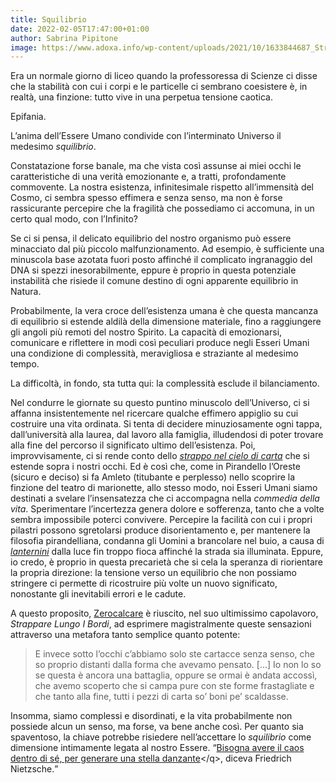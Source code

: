 ```yaml
---
title: Squilibrio
date: 2022-02-05T17:47:00+01:00
author: Sabrina Pipitone
image: https://www.adoxa.info/wp-content/uploads/2021/10/1633844687_Strappare-Lungo-i-Bordi-Date-pour-la-serie-televisee.jpg
---
```

Era un normale giorno di liceo quando la professoressa di Scienze ci disse che la stabilità con cui i corpi e le particelle ci sembrano coesistere è, in realtà, una finzione: tutto vive in una perpetua tensione caotica.

Epifania.

L’anima dell’Essere Umano condivide con l’interminato Universo il medesimo *squilibrio*.

Constatazione forse banale, ma che vista così assunse ai miei occhi le caratteristiche di una verità emozionante e, a tratti, profondamente commovente. La nostra esistenza, infinitesimale rispetto all’immensità del Cosmo, ci sembra spesso effimera e senza senso, ma non è forse rassicurante percepire che la fragilità che possediamo ci accomuna, in un certo qual modo, con l’Infinito?

Se ci si pensa, il delicato equilibrio del nostro organismo può essere minacciato dal più piccolo malfunzionamento. Ad esempio, è sufficiente una minuscola base azotata fuori posto affinché il complicato ingranaggio del DNA si spezzi inesorabilmente, eppure è proprio in questa potenziale instabilità che risiede il comune destino di ogni apparente equilibrio in Natura.

Probabilmente, la vera croce dell’esistenza umana è che questa mancanza di equilibrio si estende aldilà della dimensione materiale, fino a raggiungere gli angoli più remoti del nostro Spirito. La capacità di emozionarsi, comunicare e riflettere in modi così peculiari produce negli Esseri Umani una condizione di complessità, meravigliosa e straziante al medesimo tempo.

La difficoltà, in fondo, sta tutta qui: la complessità esclude il bilanciamento.

Nel condurre le giornate su questo puntino minuscolo dell’Universo, ci si affanna insistentemente nel ricercare qualche effimero appiglio su cui costruire una vita ordinata. Si tenta di decidere minuziosamente ogni tappa, dall’università alla laurea, dal lavoro alla famiglia, illudendosi di poter trovare alla fine del percorso il significato ultimo dell’esistenza. Poi, improvvisamente, ci si rende conto dello <cite>[strappo nel cielo di carta](https://prof-pirola.medium.com/lo-strappo-nel-cielo-di-carta-ae16fd08320c)</cite> che si estende sopra i nostri occhi. Ed è così che, come in Pirandello l’Oreste (sicuro e deciso) si fa Amleto (titubante e perplesso) nello scoprire la finzione del teatro di marionette, allo stesso modo, noi Esseri Umani siamo destinati a svelare l’insensatezza che ci accompagna nella *commedia della vita*. Sperimentare l’incertezza genera dolore e sofferenza, tanto che a volte sembra impossibile poterci convivere. Percepire la facilità con cui i propri pilastri possono sgretolarsi produce disorientamento e, per mantenere la filosofia pirandelliana, condanna gli Uomini a brancolare nel buio, a causa di [<em>lanternini</em>](https://letteredidattica.deascuola.it/letteratura/risorse/biblioteca-01database-brani/lanterninosofia) dalla luce fin troppo fioca affinché la strada sia illuminata. Eppure, io credo, è proprio in questa precarietà che si cela la speranza di riorientare la propria direzione: la tensione verso un equilibrio che non possiamo stringere ci permette di ricostruire più volte un nuovo significato, nonostante gli inevitabili errori e le cadute.

A questo proposito, [Zerocalcare](https://it.wikipedia.org/wiki/Zerocalcare 'Zerocalcare su Wikipedia') è riuscito, nel suo ultimissimo capolavoro, <cite>Strappare Lungo I Bordi</cite>, ad esprimere magistralmente queste sensazioni attraverso una metafora tanto semplice quanto potente:

> E invece sotto l’occhi c’abbiamo solo ste cartacce senza senso, che so proprio distanti dalla forma che avevamo pensato. \[…\] Io non lo so se questa è ancora una battaglia, oppure se ormai è andata accossì, che avemo scoperto che si campa pure con ste forme frastagliate e che tanto alla fine, tutti i pezzi di carta so’ boni pe’ scaldasse.

Insomma, siamo complessi e disordinati, e la vita probabilmente non possiede alcun un senso, ma forse, va bene anche così. Per quanto sia spaventoso, la chiave potrebbe risiedere nell’accettare lo *squilibrio* come dimensione intimamente legata al nostro Essere. <q>[Bisogna avere il caos dentro di sé, per generare una stella danzante](https://www.circololettori.it/2016/03/09/diventare-se-stessi-con-friedrich-nietzsche/#:~:text=Bisogna%20avere%20un%20caos%20dentro,poster%2C%20sulle%20cover%20dei%20cellulari.)</q>, diceva Friedrich Nietzsche.
